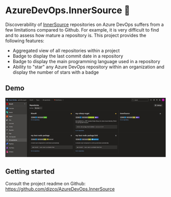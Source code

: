 # AzureDevOps.InnerSource :star2:

Discoverability of [InnerSource](https://innersourcecommons.org/) repositories on Azure DevOps suffers from a few limitations compared to Github. For example, it is very difficult to find and to assess how mature a repository is. This project provides the following features:
- Aggregated view of all repositories within a project
- Badge to display the last commit date in a repository
- Badge to display the main programming language used in a repository
- Ability to "star" any Azure DevOps repository within an organization and display the number of stars with a badge

## Demo
![Demo](https://github.com/dizco/AzureDevOps.InnerSource/raw/master/docs/demo.jpg)

## Getting started
Consult the project readme on Github: https://github.com/dizco/AzureDevOps.InnerSource
